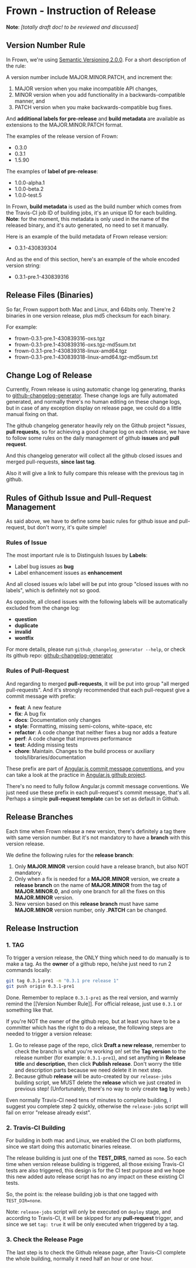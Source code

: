 # Frown - Instruction of Release

**Note**: *[totally draft doc! to be reviewed and discussed]*

## Version Number Rule

In Frown, we're using [Semantic Versioning 2.0.0](https://semver.org). For a short description of the rule:

A version number include MAJOR.MINOR.PATCH, and increment the:

1. MAJOR version when you make incompatible API changes,
2. MINOR version when you add functionality in a backwards-compatible manner, and
3. PATCH version when you make backwards-compatible bug fixes.

And **additional labels for pre-release** and **build metadata** are available as extensions to the MAJOR.MINOR.PATCH format.

The examples of the release version of Frown:

- 0.3.0
- 0.3.1
- 1.5.90

The examples of **label of pre-release**:

- 1.0.0-alpha.1
- 1.0.0-beta.2
- 1.0.0-test.5

In Frown, **build metadata** is used as the build number which comes from the Travis-CI job ID of building jobs, it's an unique ID for each building. **Note**: for the moment, this metadata is only used in the name of the released binary, and it's auto generated, no need to set it manually.

Here is an example of the build metadata of Frown release version:

- 0.3.1-430839304

And as the end of this section, here's an example of the whole encoded version string:

- 0.3.1-pre.1-430839316

## Release Files (Binaries)

So far, Frown support both Mac and Linux, and 64bits only. There're 2 binaries in one version release, plus md5 checksum for each binary.

For example:

- frown-0.3.1-pre.1-430839316-oxs.tgz
- frown-0.3.1-pre.1-430839316-oxs.tgz-md5sum.txt
- frown-0.3.1-pre.1-430839318-linux-amd64.tgz
- frown-0.3.1-pre.1-430839318-linux-amd64.tgz-md5sum.txt

## Change Log of Release

Currently, Frown release is using automatic change log generating, thanks to [github-changelog-generator](https://github.com/github-changelog-generator/github-changelog-generator). These change logs are fully automated generated, and normally there's no human editing on these change logs, but in case of any exception display on release page, we could do a little manual fixing on that.

The github changelog generator heavily rely on the Github project **issues*, **pull requests**, so for achieving a good change log on each release, we have to follow some rules on the daily management of github **issues** and **pull request**.

And this changelog generator will collect all the github closed issues and merged pull-requests, **since last tag**.

Also it will give a link to fully compare this release with the previous tag in github.

## Rules of Github Issue and Pull-Request Management

As said above, we have to define some basic rules for github issue and pull-request, but don't worry, it's quite simple!

### Rules of Issue

The most important rule is to Distinguish Issues by **Labels**:

- Label bug issues as **bug**
- Label enhancement issues as **enhancement**

And all closed issues w/o label will be put into group "closed issues with no labels", which is definitely not so good.

As opposite, all closed issues with the following labels will be automatically excluded from the change log:

- **question**
- **duplicate**
- **invalid**
- **wontfix**

For more details, please run `github_changelog_generator --help`, or check its github repo: [github-changelog-generator](https://github.com/github-changelog-generator/github-changelog-generator)

### Rules of Pull-Request

And regarding to merged **pull-requests**, it will be put into group "all merged pull-requests". And it's strongly recommended that each pull-request give a commit message with prefix:

- **feat**:     A new feature
- **fix**:      A bug fix
- **docs**:     Documentation only changes
- **style**:    Formatting, missing semi-colons, white-space, etc
- **refactor**: A code change that neither fixes a bug nor adds a feature
- **perf**:     A code change that improves performance
- **test**:     Adding missing tests
- **chore**:    Maintain. Changes to the build process or auxiliary tools/libraries/documentation

These prefix are part of [Angular.js commit message conventions](https://docs.google.com/document/d/1QrDFcIiPjSLDn3EL15IJygNPiHORgU1_OOAqWjiDU5Y/edit?pref=2&pli=1#heading=h.uyo6cb12dt6w), and you can take a look at the practice in [Angular.js github project](https://github.com/angular/angular.js/commits/master).

There's no need to fully follow Angular.js commit message conventions. We just need use these prefix in each pull-request's commit message, that's all. Perhaps a simple **pull-request template** can be set as default in Github.

## Release Branches

Each time when Frown release a new version, there's definitely a tag there with same version number. But it's not mandatory to have a **branch** with this version release.

We define the following rules for the **release branch**:

1. Only **MAJOR.MINOR** version could have a release branch, but also NOT mandatory.
1. Only when a fix is needed for a **MAJOR.MINOR** version, we create a **release branch** on the name of **MAJOR.MINOR** from the tag of **MAJOR.MINOR.0**, and only one branch for all the fixes on this **MAJOR.MINOR** version.
1. New version based on this **release branch** must have same **MAJOR.MINOR** version number, only **.PATCH** can be changed.

## Release Instruction

### 1. TAG

To trigger a version release, the ONLY thing which need to do manually is to make a tag. As the **owner** of a github repo, he/she just need to run 2 commands locally:

```bash
git tag 0.3.1-pre1 -m "0.3.1 pre release 1"
git push origin 0.3.1-pre1
```

Done.
Remember to replace `0.3.1-pre1` as the real version, and warmly remind the [[Version Number Rule]]. For official release, just use `0.3.1` or something like that.

If you're NOT the owner of the github repo, but at least you have to be a committer which has the right to do a release, the following steps are needed to trigger a version release:

1. Go to release page of the repo, click **Draft a new release**, remember to check the branch is what you're working on! set the **Tag version** to the release number (for    example: `0.3.1-pre1`), and set anything in **Release title** and **description**, then click **Publish release**. Don't worry the title and description parts because we need delete it in next step.
1. Because github **release** will be auto-created by our `release-jobs` building script, we MUST delete the **release** which we just created in previous step! (Unfortunately, there's no way to only create **tag** by web.)

Even normally Travis-CI need tens of minutes to complete building, I suggest you complete step 2 quickly, otherwise the `release-jobs` script will fail on error "release already exist".

### 2. Travis-CI Building

For building in both mac and Linux, we enabled the CI on both platforms, since we start doing this automatic binaries release.

The release building is just one of the **TEST_DIRS**, named as `none`. So each time when version release building is triggered, all those exising Travis-CI tests are also triggered, this design is for the CI test purpose and we hope this new added auto release script has no any impact on these existing CI tests.

So, the point is: the release building job is that one tagged with `TEST_DIR=none`.

Note: `release-jobs` script will only be executed on `deploy` stage, and according to Travis-CI, it will be skipped for any **pull-request** trigger, and since we set `tag: true` it will be only executed when triggered by a tag.

### 3. Check the Release Page

The last step is to check the Github release page, after Travis-CI complete the whole building, normally it need half an hour or one hour.
